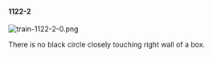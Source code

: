 #### 1122-2
![train-1122-2-0.png](https://github.com/lil-lab/nlvr/raw/master/nlvr/train/images/16/train-1122-2-0.png "train-1122-2-0.png")

There is no black circle closely touching right wall of a box.
